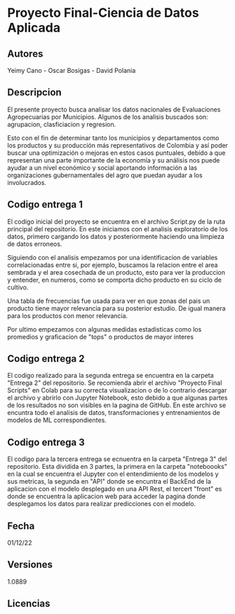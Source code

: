 # Proyecto Final-Ciencia de Datos Aplicada

## Autores
Yeimy Cano - 
Oscar Bosigas -
David Polania

## Descripcion

El presente proyecto busca analisar los datos nacionales de Evaluaciones Agropecuarias por Municipios.
Algunos de los analisis buscados son: agrupacion, clasficiacion y regresion.

Esto con el fin de determinar tanto los municipios y departamentos como los productos y su producción más representativos de Colombia y así poder buscar una optimización o mejoras en estos casos puntuales, debido a que representan una parte importante de la economía y su análisis nos puede ayudar a un nivel económico y social aportando información a las organizaciones gubernamentales del agro que puedan ayudar a los involucrados. 

## Codigo entrega 1

El codigo inicial del proyecto se encuentra en el archivo Script.py de la ruta principal del repositorio.
En este iniciamos con el analisis exploratorio de los datos, primero cargando los datos y posteriormente haciendo una limpieza de datos erroneos.

Siguiendo con el analisis empezamos por una identificacion de variables correlacionadas entre si, por ejemplo, buscamos la relacion entre el area sembrada y el area cosechada de un producto, esto para ver la produccion y entender, en numeros, como se comporta dicho producto en su ciclo de cultivo.

Una tabla de frecuencias fue usada para ver en que zonas del pais un producto tiene mayor relevancia para su posterior estudio.
De igual manera para los productos con menor relevancia.

Por ultimo empezamos con algunas medidas estadisticas como los promedios y graficacion de "tops" o productos de mayor interes


## Codigo entrega 2

El codigo realizado para la segunda entrega se encuentra en la carpeta "Entrega 2" del repositorio. Se recomienda abrir el archivo "Proyecto Final Scripts" en Colab para su correcta visualizacion o de lo contrario descargar el archivo y abrirlo con Jupyter Notebook, esto debido a que algunas partes de los resultados no son visibles en la pagina de GitHub. En este archivo se encuntra todo el analisis de datos, transformaciones y entrenamientos de modelos de ML correspondientes.

## Codigo entrega 3

El codigo para la tercera entrega se ecnuentra en la carpeta "Entrega 3" del repositorio. Esta dividida en 3 partes, la primera en la carpeta "noteboooks" en la cual se encuentra el Jupyter con el entendimiento de los modelos y sus metricas, la segunda en "API" donde se encuntra el BackEnd de la aplicacion con el modelo desplegado en una API Rest, el tercert "front" es donde se encuentra la aplicacion web para acceder  la pagina donde desplegamos los datos para realizar predicciones con el modelo.

## Fecha
01/12/22

## Versiones

1.0889


## Licencias

